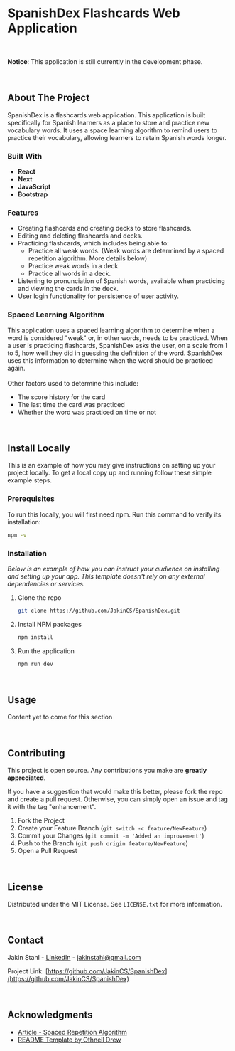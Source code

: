 <!-- Title of the Project -->
# SpanishDex Flashcards Web Application

<br>
 
 **Notice**: This application is still currently in the development phase.

<br>

<!-- ABOUT THE PROJECT -->
## About The Project

SpanishDex is a flashcards web application. This application is built specifically for Spanish learners as a place to store and practice new vocabulary words. It uses a space learning algorithm to remind users to practice their vocabulary, allowing learners to retain Spanish words longer.

### Built With

- **React**
- **Next**
- **JavaScript**
- **Bootstrap**

### Features
- Creating flashcards and creating decks to store flashcards.
- Editing and deleting flashcards and decks.
- Practicing flashcards, which includes being able to:
  - Practice all weak words. (Weak words are determined by a spaced repetition algorithm. More details below)
  - Practice weak words in a deck.
  - Practice all words in a deck.
- Listening to pronunciation of Spanish words, available when practicing and viewing the cards in the deck.
- User login functionality for persistence of user activity.

### Spaced Learning Algorithm
This application uses a spaced learning algorithm to determine when a word is considered "weak" or, in other words, needs to be practiced.
When a user is practicing flashcards, SpanishDex asks the user, on a scale from 1 to 5, how well they did in guessing the definition of the word. SpanishDex uses this information to determine when the word should be practiced again.
</br></br>
Other factors used to determine this include:
- The score history for the card
- The last time the card was practiced
- Whether the word was practiced on time or not


<br>

<!-- GETTING STARTED -->
## Install Locally

This is an example of how you may give instructions on setting up your project locally.
To get a local copy up and running follow these simple example steps.

### Prerequisites

To run this locally, you will first need npm.
Run this command to verify its installation:
  ```sh
  npm -v
  ```

### Installation

_Below is an example of how you can instruct your audience on installing and setting up your app. This template doesn't rely on any external dependencies or services._

1. Clone the repo
   ```sh
   git clone https://github.com/JakinCS/SpanishDex.git
   ```
2. Install NPM packages
   ```sh
   npm install
   ```
3. Run the application
   ```sh
   npm run dev
   ```

<br>

<!-- USAGE EXAMPLES -->
## Usage

Content yet to come for this section



<br>

<!-- CONTRIBUTING -->
## Contributing

This project is open source. Any contributions you make are **greatly appreciated**.

If you have a suggestion that would make this better, please fork the repo and create a pull request. Otherwise, you can simply open an issue and tag it with the tag "enhancement".

1. Fork the Project
2. Create your Feature Branch (`git switch -c feature/NewFeature`)
3. Commit your Changes (`git commit -m 'Added an improvement'`)
4. Push to the Branch (`git push origin feature/NewFeature`)
5. Open a Pull Request


<br>

<!-- LICENSE -->
## License

Distributed under the MIT License. See `LICENSE.txt` for more information.


<br>

<!-- CONTACT -->
## Contact

Jakin Stahl - [LinkedIn](https://www.linkedin.com/in/jakinstahl/) - jakinstahl@gmail.com

Project Link: [https://github.com/JakinCS/SpanishDex](https://github.com/JakinCS/SpanishDex)


<br>

<!-- ACKNOWLEDGMENTS -->
## Acknowledgments

* [Article - Spaced Repetition Algorithm](https://freshcardsapp.com/srs/write-your-own-algorithm.html)
* [README Template by Othneil Drew](https://github.com/othneildrew/Best-README-Template)



